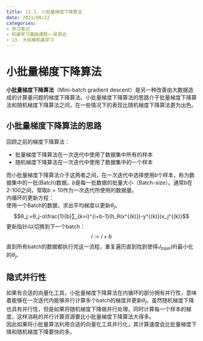 ```yaml
---
title: 13.3. 小批量梯度下降算法
date: 2021/08/22
categories: 
- 学习笔记
- 机器学习基础课程——吴恩达
- 13. 大规模机器学习
---
```

# 小批量梯度下降算法
**小批量梯度下降算法**（Mini-batch gradient descent）是另一种改善由大数据造成的计算量问题的梯度下降算法。小批量梯度下降算法的思路介于批量梯度下降算法和随机梯度下降算法之间，在一些情况下的表现比随机梯度下降算法更为出色。  

## 小批量梯度下降算法的思路
回顾之前的梯度下降算法：  

- 批量梯度下降算法在一次迭代中使用了数据集中所有的样本  
- 随机梯度下降算法在一次迭代中使用了数据集中的一个样本  

而小批量梯度下降算法介于这两者之间，在一次迭代中选择使用$b$个样本，称为数据集中的一批(Batch)数据。$b$是每一批数据的批量大小（Batch-size）。通常$b$在2-100之间，常取$b=10$作为一次迭代所使用的数据量。  
内循环的更新方程：   
使用一个Batch的数据，求出平均梯度以更新$θ_j$。  
$$θ_j:=θ_j-α\frac{1}{b}∑_{k=i}^{i+b-1}(h_θ(x^{(k)})-y^{(k)})x_j^{(k)}$$
更新指针$i$以切换到下一个batch：  
$$i:=i+b$$
直到所有batch的数据都执行完这一流程，重复遍历直到找到使得$J_{train}(θ)$最小化的$θ_j$。  

## 隐式并行性
如果有合适的向量化工具，小批量梯度下降算法在内循环的部分拥有并行性，意味着能够在一次迭代内能够并行计算多个batch的梯度并更新$θ_j$。虽然随机梯度下降也具有并行性，但是如果将随机梯度下降做并行处理，同时计算每一个样本的梯度，这样消耗的并行计算资源要比小批量梯度下降算法大得多。  
因此如果将小批量算法利用合适的向量化工具并行化，其计算速度会比批量梯度下降和随机梯度下降要快的多。  
